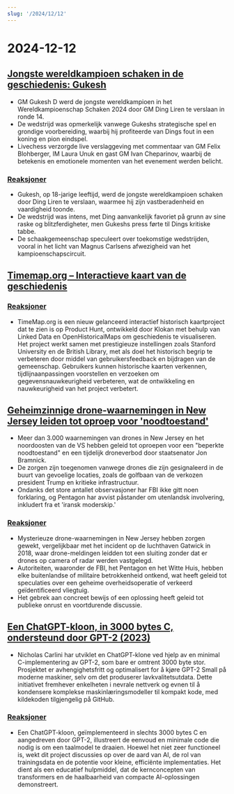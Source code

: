 ```yaml
---
slug: '/2024/12/12'
---
```


# 2024-12-12

## [Jongste wereldkampioen schaken in de geschiedenis: Gukesh](https://lichess.org/@/Lichess/blog/wcc-2024-round-14-gukesh-becomes-the-youngest-world-champion-in-history/cDggdNZw)

- GM Gukesh D werd de jongste wereldkampioen in het Wereldkampioenschap Schaken 2024 door GM Ding Liren te verslaan in ronde 14.
- De wedstrijd was opmerkelijk vanwege Gukeshs strategische spel en grondige voorbereiding, waarbij hij profiteerde van Dings fout in een koning en pion eindspel.
- Livechess verzorgde live verslaggeving met commentaar van GM Felix Blohberger, IM Laura Unuk en gast GM Ivan Cheparinov, waarbij de betekenis en emotionele momenten van het evenement werden belicht.

### [Reaksjoner](https://news.ycombinator.com/item?id=42398952)

- Gukesh, op 18-jarige leeftijd, werd de jongste wereldkampioen schaken door Ding Liren te verslaan, waarmee hij zijn vastberadenheid en vaardigheid toonde.
- De wedstrijd was intens, met Ding aanvankelijk favoriet på grunn av sine raske og blitzferdigheter, men Gukeshs press førte til Dings kritiske tabbe.
- De schaakgemeenschap speculeert over toekomstige wedstrijden, vooral in het licht van Magnus Carlsens afwezigheid van het kampioenschapscircuit.

## [Timemap.org – Interactieve kaart van de geschiedenis](https://www.oldmapsonline.org/en/history/regions)

### [Reaksjoner](https://news.ycombinator.com/item?id=42397550)

- TimeMap.org is een nieuw gelanceerd interactief historisch kaartproject dat te zien is op Product Hunt, ontwikkeld door Klokan met behulp van Linked Data en OpenHistoricalMaps om geschiedenis te visualiseren. Het project werkt samen met prestigieuze instellingen zoals Stanford University en de British Library, met als doel het historisch begrip te verbeteren door middel van gebruikersfeedback en bijdragen van de gemeenschap. Gebruikers kunnen historische kaarten verkennen, tijdlijnaanpassingen voorstellen en verzoeken om gegevensnauwkeurigheid verbeteren, wat de ontwikkeling en nauwkeurigheid van het project verbetert.

## [Geheimzinnige drone-waarnemingen in New Jersey leiden tot oproep voor 'noodtoestand'](https://www.theguardian.com/us-news/2024/dec/11/new-jersey-drone-sightings-state-of-emergency)

- Meer dan 3.000 waarnemingen van drones in New Jersey en het noordoosten van de VS hebben geleid tot oproepen voor een "beperkte noodtoestand" en een tijdelijk droneverbod door staatsenator Jon Bramnick.
- De zorgen zijn toegenomen vanwege drones die zijn gesignaleerd in de buurt van gevoelige locaties, zoals de golfbaan van de verkozen president Trump en kritieke infrastructuur.
- Ondanks det store antallet observasjoner har FBI ikke gitt noen forklaring, og Pentagon har avvist påstander om utenlandsk involvering, inkludert fra et 'iransk moderskip.'

### [Reaksjoner](https://news.ycombinator.com/item?id=42391443)

- Mysterieuze drone-waarnemingen in New Jersey hebben zorgen gewekt, vergelijkbaar met het incident op de luchthaven Gatwick in 2018, waar drone-meldingen leidden tot een sluiting zonder dat er drones op camera of radar werden vastgelegd.
- Autoriteiten, waaronder de FBI, het Pentagon en het Witte Huis, hebben elke buitenlandse of militaire betrokkenheid ontkend, wat heeft geleid tot speculaties over een geheime overheidsoperatie of verkeerd geïdentificeerd vliegtuig.
- Het gebrek aan concreet bewijs of een oplossing heeft geleid tot publieke onrust en voortdurende discussie.

## [Een ChatGPT-kloon, in 3000 bytes C, ondersteund door GPT-2 (2023)](https://nicholas.carlini.com/writing/2023/chat-gpt-2-in-c.html)

- Nicholas Carlini har utviklet en ChatGPT-klone ved hjelp av en minimal C-implementering av GPT-2, som bare er omtrent 3000 byte stor. Prosjektet er avhengighetsfritt og optimalisert for å kjøre GPT-2 Small på moderne maskiner, selv om det produserer lavkvalitetsutdata. Dette initiativet fremhever enkelheten i nevrale nettverk og evnen til å kondensere komplekse maskinlæringsmodeller til kompakt kode, med kildekoden tilgjengelig på GitHub.

### [Reaksjoner](https://news.ycombinator.com/item?id=42396372)

- Een ChatGPT-kloon, geïmplementeerd in slechts 3000 bytes C en aangedreven door GPT-2, illustreert de eenvoud en minimale code die nodig is om een taalmodel te draaien. Hoewel het niet zeer functioneel is, wekt dit project discussies op over de aard van AI, de rol van trainingsdata en de potentie voor kleine, efficiënte implementaties. Het dient als een educatief hulpmiddel, dat de kernconcepten van transformers en de haalbaarheid van compacte AI-oplossingen demonstreert.

<head>
  <meta property="og:title" content="Jongste wereldkampioen schaken in de geschiedenis: Gukesh" />
  <meta property="og:type" content="website" />
  <meta property="og:image" content="https://og.cho.sh/api/og/?title=Jongste%20wereldkampioen%20schaken%20in%20de%20geschiedenis%3A%20Gukesh&subheading=torsdag%2012.%20desember%202024%3A%20Sammendrag%20av%20Hacker%20News" />
</head>
